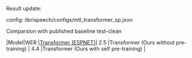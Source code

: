 Result update:

config: librispeech/configs/mtl_transformer_sp.json

Comparsion with published baseline
test-clean

|Model|WER
|[Transformer (ESPNET)](https://arxiv.org/abs/1909.06317)| 2.5 
|Transformer (Ours without pre-training) | 4.4 
|Transformer (Ours with self pre-training) | 
